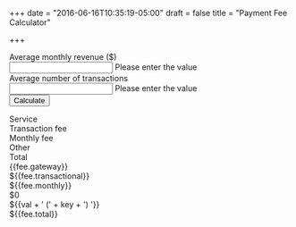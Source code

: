 +++
date = "2016-06-16T10:35:19-05:00"
draft = false
title = "Payment Fee Calculator"

+++

<script src="https://ajax.googleapis.com/ajax/libs/angularjs/1.4.8/angular.min.js"></script>
<script type="text/javascript" src="https://integrationagent.s3.amazonaws.com/js/JSCalc.js"></script>
<link rel="stylesheet" type="text/css" href="https://integrationagent.s3.amazonaws.com/css/JSCalc.css"
      media="screen"/>


<div ng-app="fees" ng-controller="feesCtrl" class="calc">
			<form>
				<div>Average monthly revenue ($)
					<div ng-form name="revenue">
						<input class="Input" name="monthlyRevenue" ng-model="monthlyRevenueToCount" required/>
						<span ng-show="revenue.monthlyRevenue.$touched && revenue.monthlyRevenue.$invalid">Please enter the value</span>
					</div>
					<div>Average number of transactions</div>
					<div ng-form name="transactions">
						<input class="Input" name="numOfTransactions" ng-model="numOfTransactionsToCount"
						       required/>
						<span ng-show="transactions.numOfTransactions.$touched && transactions.numOfTransactions.$invalid">Please enter the value</span>
					</div>
					<div>
						<button type="submit" class="Button" ng-click="calculateFees(); clicked=true">Calculate</button>
					</div>
				</div>
			</form>
			<div ng-show="clicked" class="Table">
				<div class="Heading">
					<div class="Cell">
						Service
					</div>
					<div class="Cell">
						Transaction fee
					</div>
					<div class="Cell">
						Monthly fee
					</div>
					<div class="Cell">
						Other
					</div>
					<div class="Cell">
						Total
					</div>
				</div>
				<div class="Row" ng-repeat="fee in fees">
					<div class="Cell">
						<a ng-href="{{fee.link}}">{{fee.gateway}}</a>
					</div>
					<div class="Cell">
						${{fee.transactional}}
					</div>
					<div class="Cell">
						${{fee.monthly}}
					</div>
					<div class="Cell">
						<div ng-if="!fee.other.length">$0</div>
						<div ng-if="fee.other.length">
							<div ng-repeat="other in fee.other">
								<div ng-repeat='(key,val) in other'>${{val + ' (' + key + ') '}}</div>
							</div>
						</div>
					</div>
					<div class="Cell">
						${{fee.total}}
					</div>
				</div>
			</div>
		</div>

